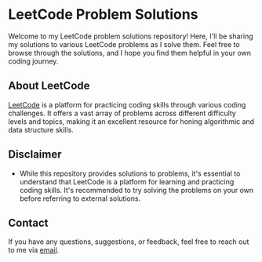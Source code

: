 # LeetCode Problem Solutions

Welcome to my LeetCode problem solutions repository! Here, I'll be sharing my solutions to various LeetCode problems as I solve them. Feel free to browse through the solutions, and I hope you find them helpful in your own coding journey.

## About LeetCode

[LeetCode](https://leetcode.com/) is a platform for practicing coding skills through various coding challenges. It offers a vast array of problems across different difficulty levels and topics, making it an excellent resource for honing algorithmic and data structure skills.

## Disclaimer

- While this repository provides solutions to problems, it's essential to understand that LeetCode is a platform for learning and practicing coding skills. It's recommended to try solving the problems on your own before referring to external solutions.

## Contact

If you have any questions, suggestions, or feedback, feel free to reach out to me via [email](mailto:shubhamshakya369@gmail.com).
